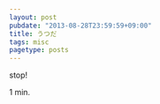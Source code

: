 ```yaml
---
layout: post
pubdate: "2013-08-28T23:59:59+09:00"
title: うつだ
tags: misc
pagetype: posts
---
```

stop!

1 min.
